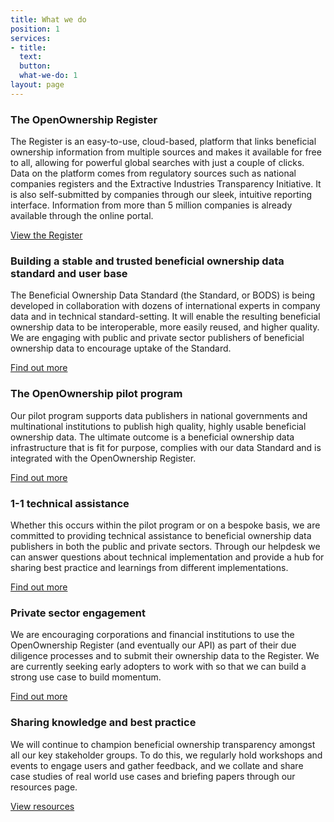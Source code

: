 ```yaml
---
title: What we do
position: 1
services:
- title: 
  text: 
  button: 
  what-we-do: 1
layout: page
---
```


### The OpenOwnership Register

The Register is an easy-to-use, cloud-based, platform that links beneficial ownership information from multiple sources and makes it available for free to all, allowing for powerful global searches with just a couple of clicks. Data on the platform comes from regulatory sources such as national companies registers and the Extractive Industries Transparency Initiative. It is also self-submitted by companies through our sleek, intuitive reporting interface. Information from more than 5 million companies is already available through the online portal.

<a class="btn btn-primary btn-lg" href="https://register.openownership.org/" role="button">View the Register</a>

<div class="hr-h"></div>

### Building a stable and trusted beneficial ownership data standard and user base

The Beneficial Ownership Data Standard (the Standard, or BODS) is being developed in collaboration with dozens of international experts in company data and in technical standard-setting. It will enable the resulting beneficial ownership data to be interoperable, more easily reused, and higher quality. We are engaging with public and private sector publishers of beneficial ownership data to encourage uptake of the Standard.

<a class="btn btn-primary btn-lg" href="/the-beneficial-ownership-data-standard" role="button">Find out more</a>

<div class="hr-h"></div>

### The OpenOwnership pilot program

Our pilot program supports data publishers in national governments and multinational institutions to publish high quality, highly usable beneficial ownership data. The ultimate outcome is a beneficial ownership data infrastructure that is fit for purpose, complies with our data Standard and is integrated with the OpenOwnership Register.

<a class="btn btn-primary btn-lg" href="/the-openownership-pilot-program" role="button">Find out more</a>

<div class="hr-h"></div>

### 1-1 technical assistance

Whether this occurs within the pilot program or on a bespoke basis, we are committed to providing technical assistance to beneficial ownership data publishers in both the public and private sectors. Through our helpdesk we can answer questions about technical implementation and provide a hub for sharing best practice and learnings from different implementations.

<a class="btn btn-primary btn-lg" href="/1-1-technical-assistance" role="button">Find out more</a>

<div class="hr-h"></div>

### Private sector engagement

We are encouraging corporations and financial institutions to use the OpenOwnership Register (and eventually our API) as part of their due diligence processes and to submit their ownership data to the Register. We are currently seeking early adopters to work with so that we can build a strong use case to build momentum.

<a class="btn btn-primary btn-lg" href="/private-sector-engagement" role="button">Find out more</a>

<div class="hr-h"></div>

### Sharing knowledge and best practice

We will continue to champion beneficial ownership transparency amongst all our key stakeholder groups. To do this, we regularly hold workshops and events to engage users and gather feedback, and we collate and share case studies of real world use cases and briefing papers through our resources page.

<a class="btn btn-primary btn-lg" href="/resources" role="button">View resources</a>
